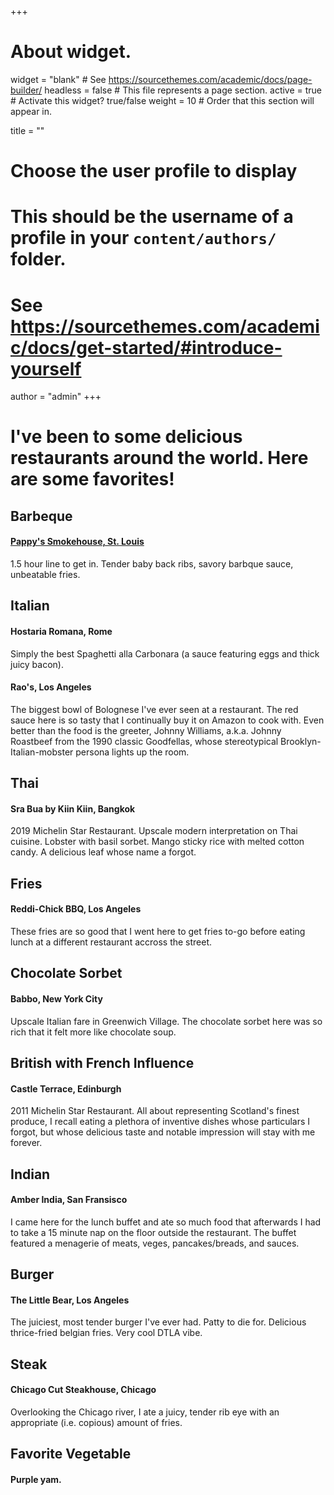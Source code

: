 +++
# About widget.
widget = "blank"  # See https://sourcethemes.com/academic/docs/page-builder/
headless = false  # This file represents a page section.
active = true  # Activate this widget? true/false
weight = 10  # Order that this section will appear in.

title = ""

# Choose the user profile to display
# This should be the username of a profile in your `content/authors/` folder.
# See https://sourcethemes.com/academic/docs/get-started/#introduce-yourself
author = "admin"
+++

# I've been to some delicious restaurants around the world. Here are some favorites!

## **Barbeque**

#### [Pappy's Smokehouse, St. Louis](https://www.pappyssmokehouse.com)

1.5 hour line to get in. Tender baby back ribs, savory barbque sauce, unbeatable fries.

## **Italian**

#### Hostaria Romana, Rome

Simply the best Spaghetti alla Carbonara (a sauce featuring eggs and thick juicy bacon).

#### Rao's, Los Angeles

The biggest bowl of Bolognese I've ever seen at a restaurant. The red sauce here is so tasty that I continually buy it on Amazon to cook with. Even better than the food is the greeter, Johnny Williams, a.k.a. Johnny Roastbeef from the 1990 classic Goodfellas, whose stereotypical Brooklyn-Italian-mobster persona lights up the room.

## **Thai**

#### Sra Bua by Kiin Kiin, Bangkok

2019 Michelin Star Restaurant. Upscale modern interpretation on Thai cuisine. Lobster with basil sorbet. Mango sticky rice with melted cotton candy. A delicious leaf whose name a forgot.

## **Fries**

#### Reddi-Chick BBQ, Los Angeles

These fries are so good that I went here to get fries to-go before eating lunch at a different restaurant accross the street.

## **Chocolate Sorbet**

#### Babbo, New York City

Upscale Italian fare in Greenwich Village. The chocolate sorbet here was so rich that it felt more like chocolate soup.

## **British with French Influence**

#### Castle Terrace, Edinburgh

2011 Michelin Star Restaurant. All about representing Scotland's finest produce, I recall eating a plethora of inventive dishes whose particulars I forgot, but whose delicious taste and notable impression will stay with me forever.

## **Indian**

#### Amber India, San Fransisco

I came here for the lunch buffet and ate so much food that afterwards I had to take a 15 minute nap on the floor outside the restaurant. The buffet featured a menagerie of meats, veges, pancakes/breads, and sauces.

## **Burger**

#### The Little Bear, Los Angeles

The juiciest, most tender burger I've ever had. Patty to die for. Delicious thrice-fried belgian fries. Very cool DTLA vibe.

## **Steak**

#### Chicago Cut Steakhouse, Chicago

Overlooking the Chicago river, I ate a juicy, tender rib eye with an appropriate (i.e. copious) amount of fries.

## **Favorite Vegetable**

#### Purple yam.

